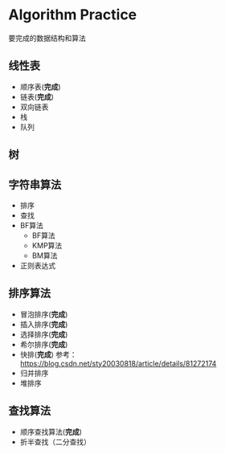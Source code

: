 # Algorithm Practice 

要完成的数据结构和算法

## 线性表

* 顺序表(**完成**)
* 链表(**完成**)
* 双向链表
* 栈
* 队列

## 树

## 字符串算法
* 排序
* 查找
* BF算法
    * BF算法  
    * KMP算法  
    * BM算法
* 正则表达式

## 排序算法
* 冒泡排序(**完成**)
* 插入排序(**完成**)
* 选择排序(**完成**)
* 希尔排序(**完成**)
* 快排(**完成**) 
    参考：https://blog.csdn.net/sty20030818/article/details/81272174
* 归并排序
* 堆排序

## 查找算法
* 顺序查找算法(**完成**)
* 折半查找（二分查找）